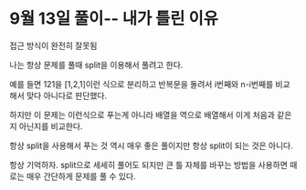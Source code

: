 # 9월 13일 풀이-- 내가 틀린 이유
접근 방식이 완전히 잘못됨

나는 항상 문제를 풀때 split을 이용해서 풀려고 한다.

예를 들면 121을 [1,2,1]이런 식으로 분리하고 반복문을 돌려서 i번째와 n-i번째를 비교해서 맞다 아니다로 판단했다.

하지만 이 문제는 이런식으로 푸는게 아니라 배열을 역으로 배열해서 이게 처음과 같은지 아닌지를 비교한다.

항상 split을 사용해서 푸는 것 역시 매우 좋은 풀이지만 항상 split이 되는 것은 아니다.

항상 기억하자. split으로 세세히 풀어도 되지만 큰 틀 자체를 바꾸는 방법을 사용하면 때로는 매우 간단하게 문제를 풀 수 있다.

